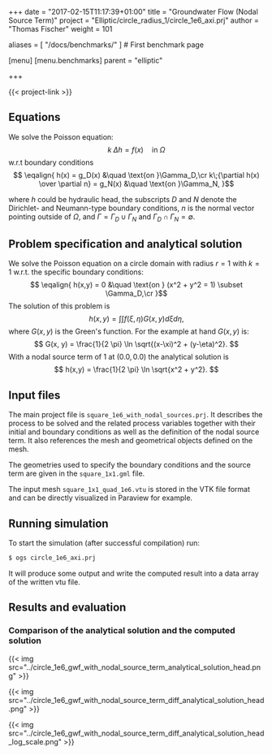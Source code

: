 +++
date = "2017-02-15T11:17:39+01:00"
title = "Groundwater Flow (Nodal Source Term)"
project = "Elliptic/circle_radius_1/circle_1e6_axi.prj"
author = "Thomas Fischer"
weight = 101

aliases = [ "/docs/benchmarks/" ] # First benchmark page

[menu]
  [menu.benchmarks]
    parent = "elliptic"

+++

{{< project-link >}}

## Equations

We solve the Poisson equation:
$$
\begin{equation}
k\; \Delta h = f(x) \quad \text{in }\Omega
\end{equation}$$
w.r.t boundary conditions
$$
\eqalign{
h(x) = g_D(x) &\quad \text{on }\Gamma_D,\cr
k\;{\partial h(x) \over \partial n} = g_N(x) &\quad \text{on }\Gamma_N,
}$$

where $h$ could be hydraulic head, the subscripts $D$ and $N$ denote the Dirichlet- and Neumann-type boundary conditions, $n$ is the normal vector pointing outside of $\Omega$, and $\Gamma = \Gamma_D \cup \Gamma_N$ and $\Gamma_D \cap \Gamma_N = \emptyset$.

## Problem specification and analytical solution

We solve the Poisson equation on a circle domain with radius $r = 1$ with $k = 1$ w.r.t. the specific boundary conditions:
$$
\eqalign{
h(x,y) = 0 &\quad \text{on } (x^2 + y^2 = 1) \subset \Gamma_D,\cr
}$$
The solution of this problem is
$$
h(x,y) = \int \int f(\xi, \eta) G(x, y) d \xi d \eta,
$$
where $G(x, y)$ is the Green's function. For the example at hand $G(x, y)$ is:
$$
G(x, y) = \frac{1}{2 \pi} \ln \sqrt{(x-\xi)^2 + (y-\eta)^2}.
$$
With a nodal source term of 1 at $(0.0, 0.0)$ the analytical solution is
$$
h(x,y) = \frac{1}{2 \pi} \ln \sqrt{x^2 + y^2}.
$$


## Input files

The main project file is `square_1e6_with_nodal_sources.prj`. It describes the process to be solved and the related process variables together with their initial and boundary conditions as well as the definition of the nodal source term. It also references the mesh and geometrical objects defined on the mesh.

The geometries used to specify the boundary conditions and the source term are given in the `square_1x1.gml` file.

The input mesh `square_1x1_quad_1e6.vtu` is stored in the VTK file format and can be directly visualized in Paraview for example.

## Running simulation

To start the simulation (after successful compilation) run:
```bash
$ ogs circle_1e6_axi.prj
```

It will produce some output and write the computed result into a data array of the written vtu file.


## Results and evaluation

### Comparison of the analytical solution and the computed solution

{{< img src="../circle_1e6_gwf_with_nodal_source_term_analytical_solution_head.png" >}}

{{< img src="../circle_1e6_gwf_with_nodal_source_term_diff_analytical_solution_head.png" >}}

{{< img src="../circle_1e6_gwf_with_nodal_source_term_diff_analytical_solution_head_log_scale.png" >}}

